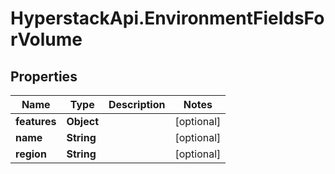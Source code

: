# HyperstackApi.EnvironmentFieldsForVolume

## Properties

Name | Type | Description | Notes
------------ | ------------- | ------------- | -------------
**features** | **Object** |  | [optional] 
**name** | **String** |  | [optional] 
**region** | **String** |  | [optional] 


